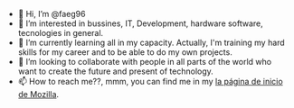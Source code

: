 - 👋 Hi, I’m @faeg96
- 👀 I’m interested in bussines, IT, Development, hardware software, tecnologies in general. 
- 🌱 I’m currently learning all in my capacity. Actually, I'm training my hard skills for my career and to be able to do my own projects.
- 💞️ I’m looking to collaborate with people in all parts of the world who want to create the future and present of technology.
- 📫 How to reach me??, mmm, you can find me in my <a href="https://www.mozilla.org/es-ES/">la página de inicio de Mozilla</a>.

<!---
faeg96/faeg96 is a ✨ special ✨ repository because its `README.md` (this file) appears on your GitHub profile.
You can click the Preview link to take a look at your changes.
--->
